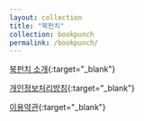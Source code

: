 ```yaml
---
layout: collection
title: "북펀치"
collection: bookpunch
permalink: /bookpunch/
---
```


[북펀치 소개](https://changminjeon.notion.site/bookpunch-intro){:target="_blank"}

[개인정보처리방침](https://changminjeon.notion.site/bookpunch-privacy){:target="_blank"}

[이용약관](https://changminjeon.notion.site/terms-of-service){:target="_blank"}
